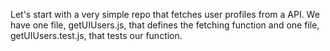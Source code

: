 Let's start with a very simple repo that fetches user profiles from a API. We have one file, getUIUsers.js, that defines the fetching function and one file, getUIUsers.test.js, that tests our function.